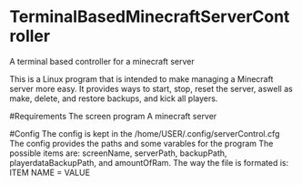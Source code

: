 # TerminalBasedMinecraftServerController
A terminal based controller for a minecraft server

This is a Linux program that is intended to make managing a Minecraft server more easy.
It provides ways to start, stop, reset the server, aswell as make, delete, and restore backups, and kick all players.

#Requirements
The screen program
A minecraft server

#Config
The config is kept in the /home/USER/.config/serverControl.cfg
The config provides the paths and some varables for the program
The possible items are: screenName, serverPath, backupPath, playerdataBackupPath, and amountOfRam.
The way the file is formated is:
ITEM NAME = VALUE
